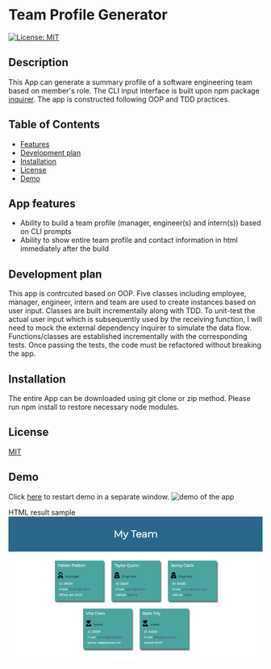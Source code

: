 <h1>Team Profile Generator</h1>

[![License: MIT](https://img.shields.io/badge/License-MIT-yellow.svg)](https://opensource.org/licenses/MIT)

<h2>Description</h2>

This App can generate a summary profile of a software engineering team based on member's role. The CLI input interface is built upon npm package [inquirer](https://www.npmjs.com/package/inquirer). The app is constructed following OOP and TDD practices.

<h2>Table of Contents</h2>
<ul> 
  <li><a href="#requirement">Features</a></li>
  <li><a href="#plan">Development plan</a></li>
  <li><a href="#install">Installation</a></li>
  <li><a href="#license">License</a></li>
  <li><a href="#demo">Demo</a></li>
</ul>
<h2 id="requirement">App features</h2>

- Ability to build a team profile (manager, engineer(s) and intern(s)) based on CLI prompts
- Ability to show entire team profile and contact information in html immediately after the build

<h2 id="plan">Development plan</h2>
This app is contrcuted based on OOP. Five classes including employee, manager, engineer, intern and team are used to create instances based on user input. Classes are built incrementally along with TDD. To unit-test the actual user input which is subsequently used by the receiving function, I will need to mock the external dependency inquirer to simulate the data flow. Functions/classes are established incrementally with the corresponding tests. Once passing the tests, the code must be refactored without breaking the app.

<h2 id="install">Installation</h2>
The entire App can be downloaded using git clone or zip method. Please run npm install to restore necessary node modules.

<h2 id="license">License</h2>

[MIT](https://opensource.org/licenses/MIT)

<h2 id="demo">Demo</h2>

Click [here](./dist/assets/img/demo.gif) to restart demo in a separate window.
![demo of the app](./dist/assets/img/demo.gif)

HTML result sample
![screenshot of html result](./dist/assets/img/demo.png)
